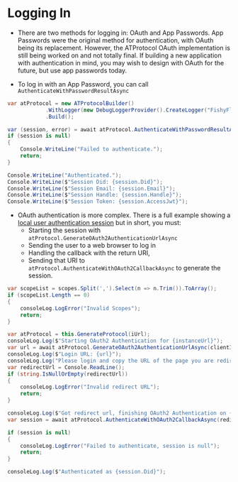 # Logging In

- There are two methods for logging in: OAuth and App Passwords. App Passwords were the original method for authentication, with OAuth being its replacement. However, the ATProtocol OAuth implementation is still being worked on and not totally final. If building a new application with authentication in mind, you may wish to design with OAuth for the future, but use app passwords today.

- To log in with an App Password, you can call `AuthenticateWithPasswordResultAsync`

```csharp
var atProtocol = new ATProtocolBuilder()
            .WithLogger(new DebugLoggerProvider().CreateLogger("FishyFlip"))
            .Build();

var (session, error) = await atProtocol.AuthenticateWithPasswordResultAsync(identifier, password, cancellationToken);
if (session is null)
{
    Console.WriteLine("Failed to authenticate.");
    return;
}

Console.WriteLine("Authenticated.");
Console.WriteLine($"Session Did: {session.Did}");
Console.WriteLine($"Session Email: {session.Email}");
Console.WriteLine($"Session Handle: {session.Handle}");
Console.WriteLine($"Session Token: {session.AccessJwt}");
```

- OAuth authentication is more complex. There is a full example showing a [local user authentication session](https://github.com/drasticactions/BSkyOAuthTokenGenerator/tree/main/src/BSkyOAuthTokenGenerator) but in short, you must:
  - Starting the session with `atProtocol.GenerateOAuth2AuthenticationUrlAsync`
  - Sending the user to a web browser to log in
  - Handling the callback with the return URI, 
  - Sending that URI to `atProtocol.AuthenticateWithOAuth2CallbackAsync` to generate the session.

```csharp
var scopeList = scopes.Split(',').Select(n => n.Trim()).ToArray();
if (scopeList.Length == 0)
{
    consoleLog.LogError("Invalid Scopes");
    return;
}

var atProtocol = this.GenerateProtocol(iUrl);
consoleLog.Log($"Starting OAuth2 Authentication for {instanceUrl}");
var url = await atProtocol.GenerateOAuth2AuthenticationUrlAsync(clientId, "http://127.0.0.1", scopeList, instanceUrl.ToString(), cancellationToken);
consoleLog.Log($"Login URL: {url}");
consoleLog.Log("Please login and copy the URL of the page you are redirected to.");
var redirectUrl = Console.ReadLine();
if (string.IsNullOrEmpty(redirectUrl))
{
    consoleLog.LogError("Invalid redirect URL");
    return;
}

consoleLog.Log($"Got redirect url, finishing OAuth2 Authentication on {instanceUrl}");
var session = await atProtocol.AuthenticateWithOAuth2CallbackAsync(redirectUrl, cancellationToken);

if (session is null)
{
    consoleLog.LogError("Failed to authenticate, session is null");
    return;
}

consoleLog.Log($"Authenticated as {session.Did}");
```
